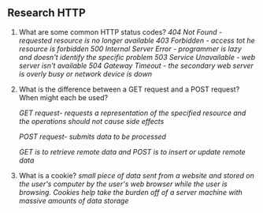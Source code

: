 ## Research HTTP

1. What are some common HTTP status codes?
    *404 Not Found - requested resource is no longer available*
    *403 Forbidden - access tot he resource is forbidden*
    *500 Internal Server Error - programmer is lazy and doesn't identify the specific problem*
    *503 Service Unavailable - web server isn't available*
    *504 Gateway Timeout - the secondary web server is overly busy or network device is down*

2. What is the difference between a GET request and a POST request? When might each be used?

    *GET request- requests a representation of the specified resource and the operations should not cause side effects*

    *POST request- submits data to be processed*

    *GET is to retrieve remote data and  POST is to insert or update remote data*
3. What is a cookie?
    *small piece of data sent from a website and stored on the user's computer by the user's web browser while the user is browsing.*
    *Cookies help take the burden off of a server machine with massive amounts of data storage*